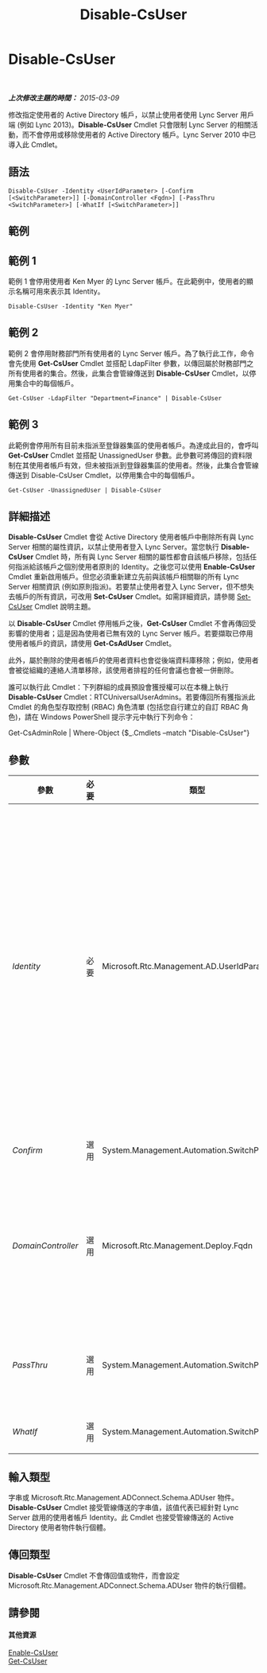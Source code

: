 ﻿---
title: Disable-CsUser
TOCTitle: Disable-CsUser
ms:assetid: 92e7e29e-2620-4852-9e4a-2fd3569bb095
ms:mtpsurl: https://technet.microsoft.com/zh-tw/library/Gg398747(v=OCS.15)
ms:contentKeyID: 49291689
ms.date: 08/10/2015
mtps_version: v=OCS.15
ms.translationtype: HT
---

# Disable-CsUser

 

_**上次修改主題的時間：** 2015-03-09_

修改指定使用者的 Active Directory 帳戶，以禁止使用者使用 Lync Server 用戶端 (例如 Lync 2013)。**Disable-CsUser** Cmdlet 只會限制 Lync Server 的相關活動，而不會停用或移除使用者的 Active Directory 帳戶。Lync Server 2010 中已導入此 Cmdlet。

## 語法

    Disable-CsUser -Identity <UserIdParameter> [-Confirm [<SwitchParameter>]] [-DomainController <Fqdn>] [-PassThru <SwitchParameter>] [-WhatIf [<SwitchParameter>]]

## 範例

## 範例 1

範例 1 會停用使用者 Ken Myer 的 Lync Server 帳戶。在此範例中，使用者的顯示名稱可用來表示其 Identity。

    Disable-CsUser -Identity "Ken Myer"

## 範例 2

範例 2 會停用財務部門所有使用者的 Lync Server 帳戶。為了執行此工作，命令會先使用 **Get-CsUser** Cmdlet 並搭配 LdapFilter 參數，以傳回屬於財務部門之所有使用者的集合。然後，此集合會管線傳送到 **Disable-CsUser** Cmdlet，以停用集合中的每個帳戶。

    Get-CsUser -LdapFilter "Department=Finance" | Disable-CsUser

## 範例 3

此範例會停用所有目前未指派至登錄器集區的使用者帳戶。為達成此目的，會呼叫 **Get-CsUser** Cmdlet 並搭配 UnassignedUser 參數。此參數可將傳回的資料限制在其使用者帳戶有效，但未被指派到登錄器集區的使用者。然後，此集合會管線傳送到 Disable-CsUser Cmdlet，以停用集合中的每個帳戶。

    Get-CsUser -UnassignedUser | Disable-CsUser

## 詳細描述

**Disable-CsUser** Cmdlet 會從 Active Directory 使用者帳戶中刪除所有與 Lync Server 相關的屬性資訊，以禁止使用者登入 Lync Server。當您執行 **Disable-CsUser** Cmdlet 時，所有與 Lync Server 相關的屬性都會自該帳戶移除，包括任何指派給該帳戶之個別使用者原則的 Identity。之後您可以使用 **Enable-CsUser** Cmdlet 重新啟用帳戶。但您必須重新建立先前與該帳戶相關聯的所有 Lync Server 相關資訊 (例如原則指派)。若要禁止使用者登入 Lync Server，但不想失去帳戶的所有資訊，可改用 **Set-CsUser** Cmdlet。如需詳細資訊，請參閱 [Set-CsUser](set-csuser.md) Cmdlet 說明主題。

以 **Disable-CsUser** Cmdlet 停用帳戶之後，**Get-CsUser** Cmdlet 不會再傳回受影響的使用者；這是因為使用者已無有效的 Lync Server 帳戶。若要擷取已停用使用者帳戶的資訊，請使用 **Get-CsAdUser** Cmdlet。

此外，屬於刪除的使用者帳戶的使用者資料也會從後端資料庫移除；例如，使用者會被從組織的連絡人清單移除，該使用者排程的任何會議也會被一併刪除。

誰可以執行此 Cmdlet：下列群組的成員預設會獲授權可以在本機上執行 **Disable-CsUser** Cmdlet：RTCUniversalUserAdmins。若要傳回所有獲指派此 Cmdlet 的角色型存取控制 (RBAC) 角色清單 (包括您自行建立的自訂 RBAC 角色)，請在 Windows PowerShell 提示字元中執行下列命令：

Get-CsAdminRole | Where-Object {$\_.Cmdlets –match "Disable-CsUser"}

## 參數


<table>
<colgroup>
<col style="width: 25%" />
<col style="width: 25%" />
<col style="width: 25%" />
<col style="width: 25%" />
</colgroup>
<thead>
<tr class="header">
<th>參數</th>
<th>必要</th>
<th>類型</th>
<th>說明</th>
</tr>
</thead>
<tbody>
<tr class="odd">
<td><p><em>Identity</em></p></td>
<td><p>必要</p></td>
<td><p>Microsoft.Rtc.Management.AD.UserIdParameter</p></td>
<td><p>表示要停用之使用者帳戶的 Identity。可以使用下列四種格式的其中一種來指定使用者識別：1) 使用者的 SIP 位址；2) 使用者的使用者主體名稱 (UPN)；3) 使用者的網域名稱和登入名稱，必須是「網域\登入」格式 (如 litwareinc\kenmyer)；4) 使用者的 Active Directory 顯示名稱 (如 Ken Myer)。您也可以使用 Active Directory 辨別名稱來參照使用者帳戶。</p>
<p>使用「顯示名稱」做為使用者 Identity 時，可以使用星號 (*) 萬用字元。例如，若 Identity 為 &quot;* Smith&quot;，則會傳回所有顯示名稱結尾為字串值 &quot; Smith&quot; 的使用者。</p></td>
</tr>
<tr class="even">
<td><p><em>Confirm</em></p></td>
<td><p>選用</p></td>
<td><p>System.Management.Automation.SwitchParameter</p></td>
<td><p>在執行命令前先提示確認。</p></td>
</tr>
<tr class="odd">
<td><p><em>DomainController</em></p></td>
<td><p>選用</p></td>
<td><p>Microsoft.Rtc.Management.Deploy.Fqdn</p></td>
<td><p>可讓您連線至指定的網域控制站，以停用使用者帳戶。若要連線至特定的網域控制站，請加入 DomainController 參數，後面加上電腦名稱 (例如，atl-cs-001) 或其完整網域名稱 (FQDN) (例如，atl-cs-001.litwareinc.com)。</p></td>
</tr>
<tr class="even">
<td><p><em>PassThru</em></p></td>
<td><p>選用</p></td>
<td><p>System.Management.Automation.SwitchParameter</p></td>
<td><p>可讓您經由管線傳遞代表所要停用使用者帳戶的使用者物件。根據預設，<strong>Disable-CsUser</strong> Cmdlet 不會沿管線傳遞任何物件。</p></td>
</tr>
<tr class="odd">
<td><p><em>WhatIf</em></p></td>
<td><p>選用</p></td>
<td><p>System.Management.Automation.SwitchParameter</p></td>
<td><p>說明執行命令時若不實際執行命令的後果。</p></td>
</tr>
</tbody>
</table>


## 輸入類型

字串或 Microsoft.Rtc.Management.ADConnect.Schema.ADUser 物件。**Disable-CsUser** Cmdlet 接受管線傳送的字串值，該值代表已經針對 Lync Server 啟用的使用者帳戶 Identity。此 Cmdlet 也接受管線傳送的 Active Directory 使用者物件執行個體。

## 傳回類型

**Disable-CsUser** Cmdlet 不會傳回值或物件，而會設定 Microsoft.Rtc.Management.ADConnect.Schema.ADUser 物件的執行個體。

## 請參閱

#### 其他資源

[Enable-CsUser](enable-csuser.md)  
[Get-CsUser](get-csuser.md)

